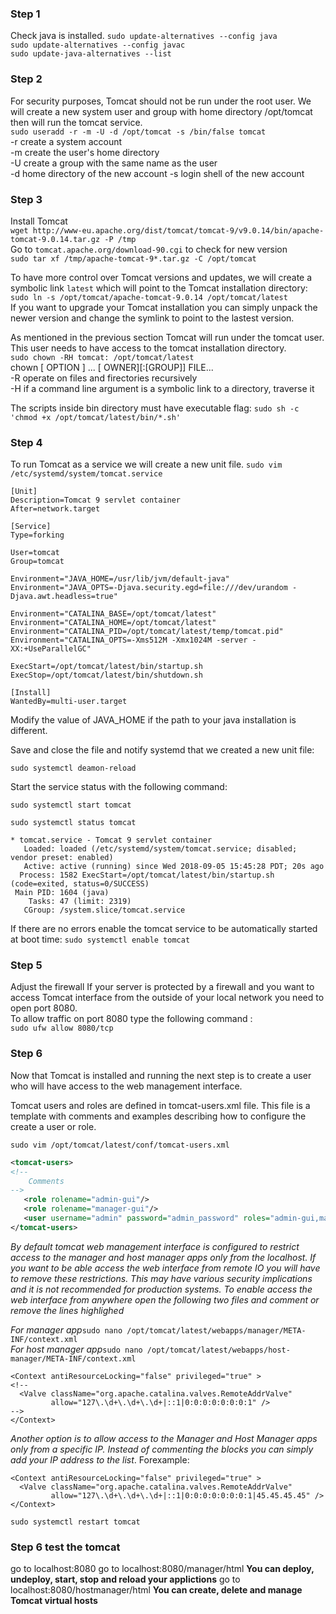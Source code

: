 ### Step 1     
Check java is installed. 
```sudo update-alternatives --config java```  
```sudo update-alternatives --config javac```    
```sudo update-java-alternatives --list```   

### Step 2    
For security purposes, Tomcat should not be run under the root user. We will create a new system user and group with home directory /opt/tomcat then will run the tomcat service.  
```sudo useradd -r -m -U -d /opt/tomcat -s /bin/false tomcat```   
-r  create a system account  
-m create the user's home directory   
-U create a group with the same name as the user   
-d home directory of the new account 
-s login shell of the new account   

### Step 3     
Install Tomcat    
```wget http://www-eu.apache.org/dist/tomcat/tomcat-9/v9.0.14/bin/apache-tomcat-9.0.14.tar.gz -P /tmp```   
Go to ```tomcat.apache.org/download-90.cgi``` to check for new version   
```sudo tar xf /tmp/apache-tomcat-9*.tar.gz -C /opt/tomcat```     

To have more control over Tomcat versions and updates, we will create a symbolic link ```latest``` which will point to the Tomcat installation directory:    
```sudo ln -s /opt/tomcat/apache-tomcat-9.0.14 /opt/tomcat/latest```     
If you want to upgrade your Tomcat installation you can simply unpack the newer version and change the symlink to point to the lastest version.     
     
As mentioned in the previous section Tomcat will run under the tomcat user. This user needs to have access to the tomcat installation directory.      
```sudo chown -RH tomcat: /opt/tomcat/latest```     
chown [ OPTION ] ...  [ OWNER][:[GROUP]] FILE...    
-R operate on files and firectories recursively     
-H if a command line argument is a symbolic link to a directory, traverse it   

The scripts inside bin directory must have executable flag:
```sudo sh -c 'chmod +x /opt/tomcat/latest/bin/*.sh'```

### Step 4  
To run Tomcat as a service we will create a new unit file. 
```sudo vim /etc/systemd/system/tomcat.service```   
```
[Unit]
Description=Tomcat 9 servlet container
After=network.target

[Service]
Type=forking

User=tomcat
Group=tomcat

Environment="JAVA_HOME=/usr/lib/jvm/default-java"
Environment="JAVA_OPTS=-Djava.security.egd=file:///dev/urandom -Djava.awt.headless=true"

Environment="CATALINA_BASE=/opt/tomcat/latest"
Environment="CATALINA_HOME=/opt/tomcat/latest"
Environment="CATALINA_PID=/opt/tomcat/latest/temp/tomcat.pid"
Environment="CATALINA_OPTS=-Xms512M -Xmx1024M -server -XX:+UseParallelGC"

ExecStart=/opt/tomcat/latest/bin/startup.sh
ExecStop=/opt/tomcat/latest/bin/shutdown.sh

[Install]
WantedBy=multi-user.target
```   
Modify the value of JAVA_HOME if the path to your java installation is different. 

Save and close the file and notify systemd that we created a new unit file:   
```
sudo systemctl deamon-reload
```  
Start the service status with the following command:  
```
sudo systemctl start tomcat
```
```
sudo systemctl status tomcat
```  
```
* tomcat.service - Tomcat 9 servlet container
   Loaded: loaded (/etc/systemd/system/tomcat.service; disabled; vendor preset: enabled)
   Active: active (running) since Wed 2018-09-05 15:45:28 PDT; 20s ago
  Process: 1582 ExecStart=/opt/tomcat/latest/bin/startup.sh (code=exited, status=0/SUCCESS)
 Main PID: 1604 (java)
    Tasks: 47 (limit: 2319)
   CGroup: /system.slice/tomcat.service
```   
If there are no errors enable the tomcat service to be automatically started at boot time: 
```sudo systemctl enable tomcat```

### Step 5 
Adjust the firewall
If your server is protected by a firewall and you want to access Tomcat interface from the outside of your local network you need to open port 8080.     
To allow traffic on port 8080 type the following command :    
```sudo ufw allow 8080/tcp```

### Step 6   
Now that Tomcat is installed and running the next step is to create a user who will have access to the web management interface.

Tomcat users and roles are defined in tomcat-users.xml file. This file is a template with comments and examples describing how to configure the create a user or role.   

```sudo vim /opt/tomcat/latest/conf/tomcat-users.xml```    

```xml
<tomcat-users>
<!--
    Comments
-->
   <role rolename="admin-gui"/>
   <role rolename="manager-gui"/>
   <user username="admin" password="admin_password" roles="admin-gui,manager-gui"/>
</tomcat-users>

```

*By default tomcat web management interface is configured to restrict access to the manager and host manager apps only from the localhost. If you want to be able access the web interface from remote IO you will have to remove these restrictions. This may have various security implications and it is not recommended for production systems. To enable access the web interface from anywhere open the following two files and comment or remove the lines highlighed*

*For manager app*```sudo nano /opt/tomcat/latest/webapps/manager/META-INF/context.xml```    
*For host manager app*```sudo nano /opt/tomcat/latest/webapps/host-manager/META-INF/context.xml```   

```
<Context antiResourceLocking="false" privileged="true" >
<!--
  <Valve className="org.apache.catalina.valves.RemoteAddrValve"
         allow="127\.\d+\.\d+\.\d+|::1|0:0:0:0:0:0:0:1" />
-->
</Context>
```   

*Another option is to allow access to the Manager and Host Manager apps only from a specific IP. Instead of commenting the blocks you can simply add your IP address to the list*. Forexample:    
```
<Context antiResourceLocking="false" privileged="true" >
  <Valve className="org.apache.catalina.valves.RemoteAddrValve"
         allow="127\.\d+\.\d+\.\d+|::1|0:0:0:0:0:0:0:1|45.45.45.45" />
</Context>

```   
```sudo systemctl restart tomcat```


### Step 6 test the tomcat

go to localhost:8080
go to localhost:8080/manager/html **You can deploy, undeploy, start, stop and reload your applictions**
go to localhost:8080/hostmanager/html		**You can create, delete and manage Tomcat virtual hosts**  
